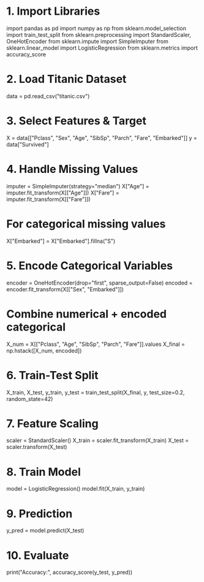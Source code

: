 # 1. Import Libraries
import pandas as pd
import numpy as np
from sklearn.model_selection import train_test_split
from sklearn.preprocessing import StandardScaler, OneHotEncoder
from sklearn.impute import SimpleImputer
from sklearn.linear_model import LogisticRegression
from sklearn.metrics import accuracy_score

# 2. Load Titanic Dataset
data = pd.read_csv("titanic.csv")

# 3. Select Features & Target
X = data[["Pclass", "Sex", "Age", "SibSp", "Parch", "Fare", "Embarked"]]
y = data["Survived"]

# 4. Handle Missing Values
imputer = SimpleImputer(strategy="median")
X["Age"] = imputer.fit_transform(X[["Age"]])
X["Fare"] = imputer.fit_transform(X[["Fare"]])

# For categorical missing values
X["Embarked"] = X["Embarked"].fillna("S")

# 5. Encode Categorical Variables
encoder = OneHotEncoder(drop="first", sparse_output=False)
encoded = encoder.fit_transform(X[["Sex", "Embarked"]])

# Combine numerical + encoded categorical
X_num = X[["Pclass", "Age", "SibSp", "Parch", "Fare"]].values
X_final = np.hstack([X_num, encoded])

# 6. Train-Test Split
X_train, X_test, y_train, y_test = train_test_split(X_final, y, test_size=0.2, random_state=42)

# 7. Feature Scaling
scaler = StandardScaler()
X_train = scaler.fit_transform(X_train)
X_test = scaler.transform(X_test)

# 8. Train Model
model = LogisticRegression()
model.fit(X_train, y_train)

# 9. Prediction
y_pred = model.predict(X_test)

# 10. Evaluate
print("Accuracy:", accuracy_score(y_test, y_pred))
